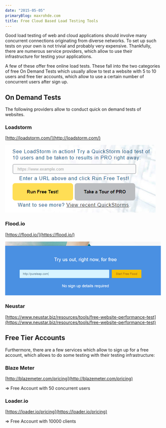 ```yaml
---
date: "2015-05-05"
primaryBlog: maxrohde.com
title: Free Cloud Based Load Testing Tools
---
```


Good load testing of web and cloud applications should involve many concurrent connections originating from diverse networks. To set up such tests on your own is not trivial and probably very expensive. Thankfully, there are numerous service providers, which allow to use their infrastructure for testing your applications.

A few of these offer free online load tests. These fall into the two categories of free On Demand Tests which usually allow to test a website with 5 to 10 users and free tier accounts, which allow to use a certain number of concurrent users after sign up.

## On Demand Tests

The following providers allow to conduct quick on demand tests of websites.

### Loadstorm

[http://loadstorm.com/](http://loadstorm.com/)

![](images/050515_2158_freecloudba1.png)

### Flood.io

[https://flood.io/](https://flood.io/)

![](images/050515_2158_freecloudba2.png)

### Neustar

[https://www.neustar.biz/resources/tools/free-website-performance-test](https://www.neustar.biz/resources/tools/free-website-performance-test)

## Free Tier Accounts

Furthermore, there are a few services which allow to sign up for a free account, which allows to do some testing with their testing infrastructure:

### Blaze Meter

[http://blazemeter.com/pricing](http://blazemeter.com/pricing)

\=> Free Account with 50 concurrent users

### Loader.io

[https://loader.io/pricing](https://loader.io/pricing)

\=> Free Account with 10000 clients